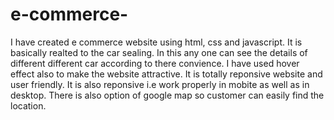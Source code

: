 # e-commerce-
I have created e commerce website using html, css and javascript. It is basically realted to the car sealing.
In this any one can see the details of different different car according to there convience. 
I have used hover effect also to make the website attractive. 
It is totally reponsive website and user friendly. 
It is also reponsive i.e work properly in mobite as well as in desktop.
There is also option of google map so customer can easily find the location. 
